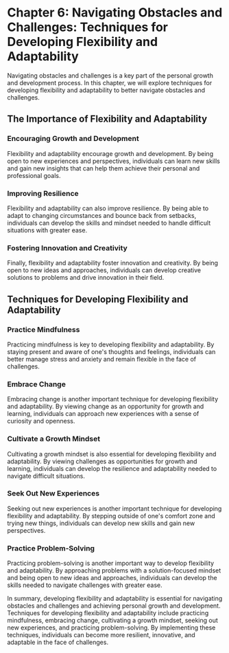 Chapter 6: Navigating Obstacles and Challenges: Techniques for Developing Flexibility and Adaptability
======================================================================================================

Navigating obstacles and challenges is a key part of the personal growth and development process. In this chapter, we will explore techniques for developing flexibility and adaptability to better navigate obstacles and challenges.

The Importance of Flexibility and Adaptability
----------------------------------------------

### Encouraging Growth and Development

Flexibility and adaptability encourage growth and development. By being open to new experiences and perspectives, individuals can learn new skills and gain new insights that can help them achieve their personal and professional goals.

### Improving Resilience

Flexibility and adaptability can also improve resilience. By being able to adapt to changing circumstances and bounce back from setbacks, individuals can develop the skills and mindset needed to handle difficult situations with greater ease.

### Fostering Innovation and Creativity

Finally, flexibility and adaptability foster innovation and creativity. By being open to new ideas and approaches, individuals can develop creative solutions to problems and drive innovation in their field.

Techniques for Developing Flexibility and Adaptability
------------------------------------------------------

### Practice Mindfulness

Practicing mindfulness is key to developing flexibility and adaptability. By staying present and aware of one's thoughts and feelings, individuals can better manage stress and anxiety and remain flexible in the face of challenges.

### Embrace Change

Embracing change is another important technique for developing flexibility and adaptability. By viewing change as an opportunity for growth and learning, individuals can approach new experiences with a sense of curiosity and openness.

### Cultivate a Growth Mindset

Cultivating a growth mindset is also essential for developing flexibility and adaptability. By viewing challenges as opportunities for growth and learning, individuals can develop the resilience and adaptability needed to navigate difficult situations.

### Seek Out New Experiences

Seeking out new experiences is another important technique for developing flexibility and adaptability. By stepping outside of one's comfort zone and trying new things, individuals can develop new skills and gain new perspectives.

### Practice Problem-Solving

Practicing problem-solving is another important way to develop flexibility and adaptability. By approaching problems with a solution-focused mindset and being open to new ideas and approaches, individuals can develop the skills needed to navigate challenges with greater ease.

In summary, developing flexibility and adaptability is essential for navigating obstacles and challenges and achieving personal growth and development. Techniques for developing flexibility and adaptability include practicing mindfulness, embracing change, cultivating a growth mindset, seeking out new experiences, and practicing problem-solving. By implementing these techniques, individuals can become more resilient, innovative, and adaptable in the face of challenges.
